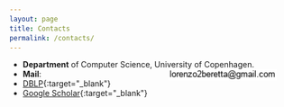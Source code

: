 ```yaml
---
layout: page
title: Contacts
permalink: /contacts/
---
```


- **Department** of Computer Science, University of Copenhagen.
- **Mail**: <img src="figures/email_picture.jpg" align="right" width="40%" hspace="30" vspace="0" alt="be balanced" />
- [DBLP](https://dblp.org/pid/34/8239-1.html){:target="_blank"}
- [Google Scholar](https://scholar.google.com/citations?user=iX8ZxJEAAAAJ&hl=en){:target="_blank"}
